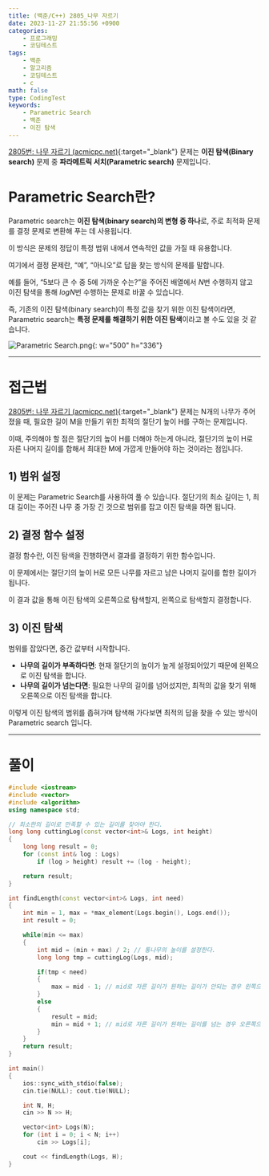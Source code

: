 ```yaml
---
title: (백준/C++) 2805_나무 자르기
date: 2023-11-27 21:55:56 +0900
categories:
    - 프로그래밍
    - 코딩테스트
tags:
    - 백준
    - 알고리즘
    - 코딩테스트
    - c
math: false
type: CodingTest
keywords:
    - Parametric Search
    - 백준
    - 이진 탐색
---
```


[2805번: 나무 자르기 (acmicpc.net)](https://www.acmicpc.net/problem/2805){:target="_blank"} 문제는 <span class="keyword">**이진 탐색(Binary search)**</span> 문제 중 <span class="important">**파라메트릭 서치(Parametric search)**</span> 문제입니다.

# Parametric Search란?

<span class="keyword">Parametric search</span>는 **이진 탐색(binary search)의 변형 중 하나**로, 주로 최적화 문제를 결정 문제로 변환해 푸는 데 사용됩니다.

이 방식은 문제의 정답이 특정 범위 내에서 연속적인 값을 가질 때 유용합니다.

여기에서 결정 문제란, “예”, “아니오”로 답을 찾는 방식의 문제를 말합니다.

예를 들어, “5보다 큰 수 중 5에 가까운 수는?”을 주어진 배열에서 $N$번 수행하지 않고 이진 탐색을 통해 $logN$번 수행하는 문제로 바꿀 수 있습니다.

즉, 기존의 이진 탐색(binary search)이 특정 값을 찾기 위한 이진 탐색이라면, Parametric search는 **특정 문제를 해결하기 위한 이진 탐색**이라고 볼 수도 있을 것 같습니다.

![Parametric Search.png](https://i.postimg.cc/Jh9sCJPZ/Parametric-Search.png){: w="500" h="336"}

---

# 접근법

[2805번: 나무 자르기 (acmicpc.net)](https://www.acmicpc.net/problem/2805){:target="_blank"} 문제는 N개의 나무가 주어졌을 때, 필요한 길이 M을 만들기 위한 최적의 절단기 높이 H를 구하는 문제입니다.

이때, 주의해야 할 점은 절단기의 높이 H를 더해야 하는게 아니라, 절단기의 높이 H로 자른 나머지 길이를 합해서 최대한 M에 가깝게 만들어야 하는 것이라는 점입니다.

## 1) 범위 설정

이 문제는 Parametric Search를 사용하여 풀 수 있습니다. 절단기의 최소 길이는 1, 최대 길이는 주어진 나무 중 가장 긴 것으로 범위를 잡고 이진 탐색을 하면 됩니다.

## 2) 결정 함수 설정

결정 함수란, 이진 탐색을 진행하면서 결과를 결정하기 위한 함수입니다.

이 문제에서는 절단기의 높이 H로 모든 나무를 자르고 남은 나머지 길이를 합한 길이가 됩니다.

이 결과 값을 통해 이진 탐색의 오른쪽으로 탐색할지, 왼쪽으로 탐색할지 결정합니다.

## 3) 이진 탐색

범위를 잡았다면, 중간 값부터 시작합니다.

- **나무의 길이가 부족하다면**: 현재 절단기의 높이가 높게 설정되어있기 때문에 왼쪽으로 이진 탐색을 합니다.
- **나무의 길이가 넘는다면**: 필요한 나무의 길이를 넘어섰지만, 최적의 값을 찾기 위해 오른쪽으로 이진 탐색을 합니다.

이렇게 이진 탐색의 범위를 좁혀가며 탐색해 가다보면 최적의 답을 찾을 수 있는 방식이 Parametric search 입니다.

---

# 풀이

```cpp
#include <iostream>
#include <vector>
#include <algorithm>
using namespace std;

// 최소한의 길이로 만족할 수 있는 길이를 찾아야 한다.
long long cuttingLog(const vector<int>& Logs, int height)
{
	long long result = 0;
	for (const int& log : Logs)
		if (log > height) result += (log - height);

	return result;
}

int findLength(const vector<int>& Logs, int need)
{
	int min = 1, max = *max_element(Logs.begin(), Logs.end());
	int result = 0;

	while(min <= max)
	{
		int mid = (min + max) / 2; // 통나무의 높이를 설정한다.
		long long tmp = cuttingLog(Logs, mid);

		if(tmp < need)
		{
			max = mid - 1; // mid로 자른 길이가 원하는 길이가 안되는 경우 왼쪽으로 이진 탐색을 한다.
		}
		else
		{
			result = mid;
			min = mid + 1; // mid로 자른 길이가 원하는 길이를 넘는 경우 오른쪽으로 이진 탐색을 한다.
		}
	}
	return result;
}

int main()
{
	ios::sync_with_stdio(false);
	cin.tie(NULL); cout.tie(NULL);

	int N, H;
	cin >> N >> H;

	vector<int> Logs(N);
	for (int i = 0; i < N; i++)
		cin >> Logs[i];

	cout << findLength(Logs, H);
}
```